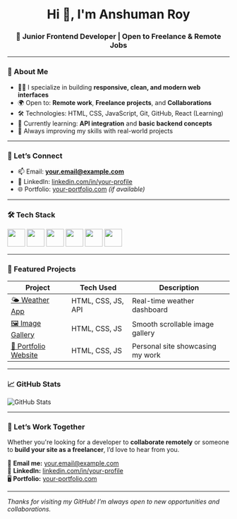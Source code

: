 

<h1 align="center">Hi 👋, I'm Anshuman Roy</h1>
<h3 align="center">🚀 Junior Frontend Developer | Open to Freelance & Remote Jobs</h3>

---

### 💼 About Me

- 👨‍💻 I specialize in building **responsive, clean, and modern web interfaces**
- 🌍 Open to: **Remote work**, **Freelance projects**, and **Collaborations**
- 🛠️ Technologies: HTML, CSS, JavaScript, Git, GitHub, React (Learning)
- 🔄 Currently learning: **API integration** and **basic backend concepts**
- 🧠 Always improving my skills with real-world projects

---

### 💬 Let’s Connect

- 📫 Email: **your.email@example.com**
- 🔗 LinkedIn: [linkedin.com/in/your-profile](https://linkedin.com/in/your-profile)
- 🌐 Portfolio: [your-portfolio.com](https://your-portfolio.com) *(if available)*

---

### 🛠️ Tech Stack
<p align="left">
  <img src="https://cdn.jsdelivr.net/gh/devicons/devicon/icons/html5/html5-original.svg" width="40" height="40"/>
  <img src="https://cdn.jsdelivr.net/gh/devicons/devicon/icons/css3/css3-original.svg" width="40" height="40"/>
  <img src="https://cdn.jsdelivr.net/gh/devicons/devicon/icons/javascript/javascript-original.svg" width="40" height="40"/>
  <img src="https://cdn.jsdelivr.net/gh/devicons/devicon/icons/react/react-original.svg" width="40" height="40"/>
  <img src="https://cdn.jsdelivr.net/gh/devicons/devicon/icons/git/git-original.svg" width="40" height="40"/>
  <img src="https://cdn.jsdelivr.net/gh/devicons/devicon/icons/github/github-original.svg" width="40" height="40"/>
</p>

---

### 🚀 Featured Projects

| Project | Tech Used | Description |
|--------|-----------|-------------|
| [🌤 Weather App](https://github.com/anshuman-roy/weather-app) | HTML, CSS, JS, API | Real-time weather dashboard |
| [🖼 Image Gallery](https://github.com/anshuman-roy/image-gallery) | HTML, CSS, JS | Smooth scrollable image gallery |
| [💼 Portfolio Website](https://github.com/anshuman-roy/portfolio) | HTML, CSS, JS | Personal site showcasing my work |

---

### 📈 GitHub Stats

![GitHub Stats](https://github-readme-stats.vercel.app/api?username=anshuman-roy&show_icons=true&theme=tokyonight)

---

### 📢 Let’s Work Together

Whether you're looking for a developer to **collaborate remotely** or someone to **build your site as a freelancer**, I’d love to hear from you.

📧 **Email me:** your.email@example.com  
💼 **LinkedIn:** [linkedin.com/in/your-profile](https://linkedin.com/in/your-profile)  
🖥 **Portfolio:** [your-portfolio.com](https://your-portfolio.com)

---

*Thanks for visiting my GitHub! I’m always open to new opportunities and collaborations.*
